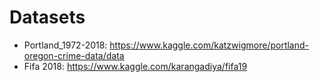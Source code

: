 # Datasets

- Portland_1972-2018: https://www.kaggle.com/katzwigmore/portland-oregon-crime-data/data
- Fifa 2018: https://www.kaggle.com/karangadiya/fifa19
